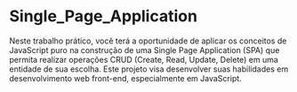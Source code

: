 # Single_Page_Application
 Neste trabalho prático, você terá a oportunidade de aplicar os conceitos de JavaScript puro na construção de uma Single Page Application (SPA) que permita realizar operações CRUD (Create, Read, Update, Delete) em uma entidade de sua escolha. Este projeto visa desenvolver suas habilidades em desenvolvimento web front-end, especialmente em JavaScript.
